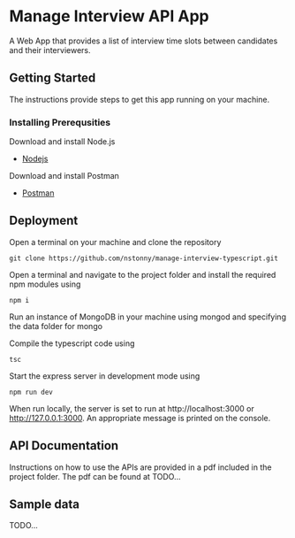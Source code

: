 # Manage Interview API App

A Web App that provides a list of interview time slots between candidates and their interviewers.

## Getting Started

The instructions provide steps to get this app running on your machine.

### Installing Prerequsities

Download and install Node.js
* [Nodejs](https://nodejs.org/en/download/)

Download and install Postman
* [Postman](https://www.getpostman.com/)


## Deployment
Open a terminal on your machine and clone the repository
```
git clone https://github.com/nstonny/manage-interview-typescript.git 
```

Open a terminal and navigate to the project folder and install the required npm modules using
```
npm i
```
Run an instance of MongoDB in your machine using mongod and specifying the data folder for mongo 

Compile the typescript code using 
```
tsc
```

Start the express server in development mode using
```
npm run dev
```
When run locally, the server is set to run at http://localhost:3000 or http://127.0.0.1:3000. An appropriate message is printed on the console.

## API Documentation

Instructions on how to use the APIs are provided in a pdf included in the project folder.
The pdf can be found at
TODO...


## Sample data
TODO...


